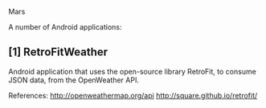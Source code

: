 Mars

A number of Android applications:


[1] RetroFitWeather
---------------------
Android application that uses the open-source library RetroFit, to consume JSON data, from the OpenWeather API.

References:
http://openweathermap.org/api
http://square.github.io/retrofit/
